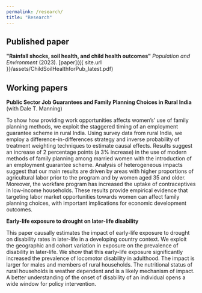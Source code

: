 ```yaml
---
permalink: /research/
title: "Research"
---
```

## Published paper
**"Rainfall shocks, soil health, and child health outcomes"** *Population and Environment* (2023). [paper]({{ site.url }}/assets/ChildSoilHealthforPub_latest.pdf)
## Working papers

**Public Sector Job Guarantees and Family Planning Choices in Rural India** (with Dale T. Manning)

To show how providing work opportunities affects women’s’ use of family planning methods, we exploit the staggered timing of an employment guarantee scheme in rural India. Using survey data from rural India, we employ a difference-in-differences strategy and inverse probability of treatment weighting techniques to estimate causal effects. Results suggest an increase of 2 percentage points (a 3% increase) in the use of modern methods of family planning among married women with the introduction of an employment guarantee scheme. Analysis of heterogeneous impacts suggest that our main results are driven by areas with higher proportions of agricultural labor prior to the program and by women aged 35 and older. Moreover, the workfare program has increased the uptake of contraceptives in low-income households. These results provide empirical evidence that targeting labor market opportunities towards women can affect family planning choices, with important implications for economic development outcomes.

**Early-life exposure to drought on later-life disability**

This paper causally estimates the impact of early-life exposure to drought on disability rates in later-life in a developing country context. We exploit the geographic and cohort variation in exposure on the prevalence of disability in later-life. We show that this early-life exposure significantly increased the prevalence of locomotor disability in adulthood. The impact is larger for males and members of rural households. The nutritional status of rural households is weather dependent and is a likely mechanism of impact. A better understanding of the onset of disability of an individual opens a wide window for policy intervention.


